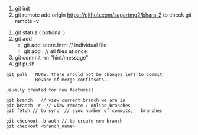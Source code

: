 
<!-- initial setup  -->

1. git init
2. git remote add origin https://github.com/sagartmg2/bhara-2
        to check
            git remote -v

<!-- day to day  -->
1. git status  ( optional )
2. git add
    - git add score.html  //  individual file 
    - git add . // all files at once
3. git commit -m "hint/message"
4. git push



<!-- to pull codes -->
    git pull   NOTE: there should not be changes left to commit
               Beware of merge confitscts..


<!-- branches -->
    usually created for new features]

    git branch   // view current branch we are in 
    git branch -r  // view remote / online branches
    git fetch // to sync  // sync number of commits,   branches

    git checkout -b auth // to create new branch
    git checkout <branch_name>

